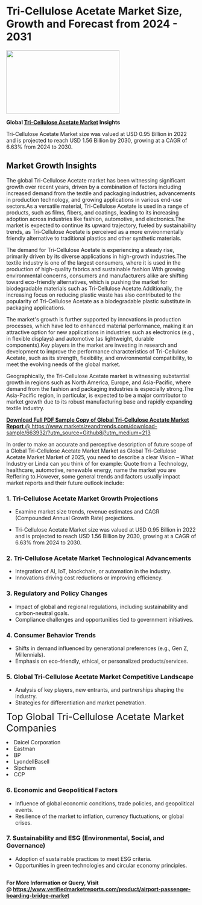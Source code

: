 <H1>Tri-Cellulose Acetate Market Size, Growth and Forecast from 2024 - 2031</H1><img class="aligncenter size-medium wp-image-584254" src="https://thirdeyenews.in/wp-content/uploads/2024/09/Global-Market-Research-300x168.jpeg" alt="" width="300" height="168" /><p><strong>Global&nbsp;<a href="https://www.marketsizeandtrends.com/download-sample/663932/?utm_source=Github8j?utm_medium=213">Tri-Cellulose Acetate Market</a> Insights</strong></p><p>Tri-Cellulose Acetate Market size was valued at USD 0.95 Billion in 2022 and is projected to reach USD 1.56 Billion by 2030, growing at a CAGR of 6.63% from 2024 to 2030.</p><p><h2>Market Growth Insights</h2> <p>The global Tri-Cellulose Acetate market has been witnessing significant growth over recent years, driven by a combination of factors including increased demand from the textile and packaging industries, advancements in production technology, and growing applications in various end-use sectors.As a versatile material, Tri-Cellulose Acetate is used in a range of products, such as films, fibers, and coatings, leading to its increasing adoption across industries like fashion, automotive, and electronics.The market is expected to continue its upward trajectory, fueled by sustainability trends, as Tri-Cellulose Acetate is perceived as a more environmentally friendly alternative to traditional plastics and other synthetic materials.</p> <p><a href="#"></a></p> <p>The demand for Tri-Cellulose Acetate is experiencing a steady rise, primarily driven by its diverse applications in high-growth industries.The textile industry is one of the largest consumers, where it is used in the production of high-quality fabrics and sustainable fashion.With growing environmental concerns, consumers and manufacturers alike are shifting toward eco-friendly alternatives, which is pushing the market for biodegradable materials such as Tri-Cellulose Acetate.Additionally, the increasing focus on reducing plastic waste has also contributed to the popularity of Tri-Cellulose Acetate as a biodegradable plastic substitute in packaging applications.</p> <p>The market's growth is further supported by innovations in production processes, which have led to enhanced material performance, making it an attractive option for new applications in industries such as electronics (e.g., in flexible displays) and automotive (as lightweight, durable components).Key players in the market are investing in research and development to improve the performance characteristics of Tri-Cellulose Acetate, such as its strength, flexibility, and environmental compatibility, to meet the evolving needs of the global market.</p> <p>Geographically, the Tri-Cellulose Acetate market is witnessing substantial growth in regions such as North America, Europe, and Asia-Pacific, where demand from the fashion and packaging industries is especially strong.The Asia-Pacific region, in particular, is expected to be a major contributor to market growth due to its robust manufacturing base and rapidly expanding textile industry.</p> <p><a href="#"></p><p><span class=""><strong>Download Full PDF Sample Copy of Global Tri-Cellulose Acetate Market Report</strong> @ <a href="https://www.marketsizeandtrends.com/download-sample/663932/?utm_source=Github8j?utm_medium=213" target="_blank">https://www.marketsizeandtrends.com/download-sample/663932/?utm_source=Github8j?utm_medium=213</a></span></p><p>In order to make an accurate and perceptive description of future scope of a Global&nbsp;Tri-Cellulose Acetate Market Market as Global&nbsp;Tri-Cellulose Acetate Market Market of 2025, you need to describe a clear Vision &ndash; What Industry or Linda can you think of for example: Quote from a Technology, healthcare, automotive, renewable energy, name the market you are Reffering to.However, some general trends and factors usually impact market reports and their future outlook include:</p><h3>1.&nbsp;<strong>Tri-Cellulose Acetate Market Growth Projections</strong></h3><ul><li>Examine market size trends, revenue estimates and CAGR (Compounded Annual Growth Rate) projections.</li><li><p>Tri-Cellulose Acetate Market size was valued at USD 0.95 Billion in 2022 and is projected to reach USD 1.56 Billion by 2030, growing at a CAGR of 6.63% from 2024 to 2030.</p></li></ul><h3>2.&nbsp;<strong>Tri-Cellulose Acetate Market Technological Advancements</strong></h3><ul><li>Integration of AI, IoT, blockchain, or automation in the industry.</li><li>Innovations driving cost reductions or improving efficiency.</li></ul><h3>3.&nbsp;<strong>Regulatory and Policy Changes</strong></h3><ul><li>Impact of global and regional regulations, including sustainability and carbon-neutral goals.</li><li>Compliance challenges and opportunities tied to government initiatives.</li></ul><h3>4.&nbsp;<strong>Consumer Behavior Trends</strong></h3><ul><li>Shifts in demand influenced by generational preferences (e.g., Gen Z, Millennials).</li><li>Emphasis on eco-friendly, ethical, or personalized products/services.</li></ul><h3>5.&nbsp;<strong>Global Tri-Cellulose Acetate Market Competitive Landscape</strong></h3><ul><li>Analysis of key players, new entrants, and partnerships shaping the industry.</li><li>Strategies for differentiation and market penetration.</li></ul><p data-pm-slice="1 1 []"><span style="color: inherit; font-family: inherit; font-size: 25px;">Top Global Tri-Cellulose Acetate Market Companies</span></p><div class="" data-test-id=""><p><li>Daicel Corporation</li><li> Eastman</li><li> BP</li><li> LyondellBasell</li><li> Sipchem</li><li> CCP</li></p></div><h3>6.&nbsp;<strong>Economic and Geopolitical Factors</strong></h3><ul><li>Influence of global economic conditions, trade policies, and geopolitical events.</li><li>Resilience of the market to inflation, currency fluctuations, or global crises.</li></ul><h3>7.&nbsp;<strong>Sustainability and ESG (Environmental, Social, and Governance)</strong></h3><ul><li>Adoption of sustainable practices to meet ESG criteria.</li><li>Opportunities in green technologies and circular economy principles.</li></ul><h2><strong style="font-size: 14px;">For More Information or Query, Visit @&nbsp;</strong><a style="background-color: #ffffff; font-size: 14px;" href="https://www.marketsizeandtrends.com/report/tri-cellulose-acetate-market/" target="_blank">https://www.verifiedmarketreports.com/product/airport-passenger-boarding-bridge-market</a></h2>